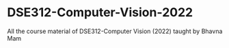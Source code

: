 # DSE312-Computer-Vision-2022
All the course material of DSE312-Computer Vision (2022) taught by Bhavna Mam
